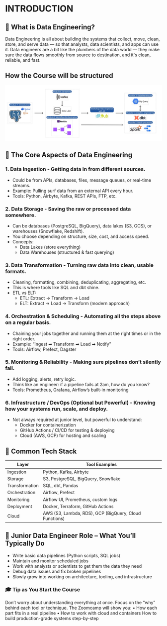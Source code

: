 # INTRODUCTION
## 🧠 What is Data Engineering?
Data Engineering is all about building the systems that collect, move, clean, store, and serve data — so that analysts, data scientists, and apps can use it.
Data engineers are a bit like the plumbers of the data world — they make sure the data flows smoothly from source to destination, and it's clean, reliable, and fast.

## How the Course will be structured

![Course_Plan_Image](images/course_plan.png)

## 🧱 The Core Aspects of Data Engineering

### 1. Data Ingestion - Getting data in from different sources.
- Could be from APIs, databases, files, message queues, or real-time streams.
- Example: Pulling surf data from an external API every hour.
- Tools: Python, Airbyte, Kafka, REST APIs, FTP, etc.

### 2. Data Storage - Saving the raw or processed data somewhere.
- Can be databases (PostgreSQL, BigQuery), data lakes (S3, GCS), or warehouses (Snowflake, Redshift).
- You choose depending on structure, size, cost, and access speed.
- Concepts:
  - Data Lakes (store everything)
  - Data Warehouses (structured & fast querying)

### 3. Data Transformation - Turning raw data into clean, usable formats.
- Cleaning, formatting, combining, deduplicating, aggregating, etc.
- This is where tools like SQL and dbt shine.
- ETL vs ELT:
  - ETL: Extract → Transform → Load
  - ELT: Extract → Load → Transform (modern approach)

### 4. Orchestration & Scheduling - Automating all the steps above on a regular basis.
- Chaining your jobs together and running them at the right times or in the right order.
- Example: “Ingest ➡ Transform ➡ Load ➡ Notify”
- Tools: Airflow, Prefect, Dagster

### 5. Monitoring & Reliability - Making sure pipelines don’t silently fail.
- Add logging, alerts, retry logic.
- Think like an engineer: if a pipeline fails at 2am, how do you know?
- Tools: Prometheus, Grafana, Airflow’s built-in monitoring

### 6. Infrastructure / DevOps (Optional but Powerful) - Knowing how your systems run, scale, and deploy.
- Not always required at junior level, but powerful to understand:
  - Docker for containerization
  - GitHub Actions / CI/CD for testing & deploying
  - Cloud (AWS, GCP) for hosting and scaling

## 🧰 Common Tech Stack
| Layer          | Tool Examples                                           |
|----------------|---------------------------------------------------------|
| Ingestion      | Python, Kafka, Airbyte                                  |
| Storage        | S3, PostgreSQL, BigQuery, Snowflake                     |
| Transformation | SQL, dbt, Pandas                                        |
| Orchestration  | Airflow, Prefect                                        |
| Monitoring     | Airflow UI, Prometheus, custom logs                     |
| Deployment     | Docker, Terraform, GitHub Actions                       |
| Cloud          | AWS (S3, Lambda, RDS), GCP (BigQuery, Cloud Functions)  |


## 👶 Junior Data Engineer Role – What You’ll Typically Do
- Write basic data pipelines (Python scripts, SQL jobs)
- Maintain and monitor scheduled jobs
- Work with analysts or scientists to get them the data they need
- Debug data issues and fix broken pipelines
- Slowly grow into working on architecture, tooling, and infrastructure

### 🎓 Tip as You Start the Course
Don’t worry about understanding everything at once. Focus on the “why” behind each tool or technique. The Zoomcamp will show you:
	• How each part fits in a real pipeline
	• How to work with cloud and containers
How to build production-grade systems step-by-step